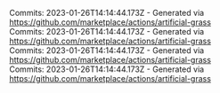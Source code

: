 Commits: 2023-01-26T14:14:44.173Z - Generated via https://github.com/marketplace/actions/artificial-grass
<br>
Commits: 2023-01-26T14:14:44.173Z - Generated via https://github.com/marketplace/actions/artificial-grass
<br>
Commits: 2023-01-26T14:14:44.173Z - Generated via https://github.com/marketplace/actions/artificial-grass
<br>
Commits: 2023-01-26T14:14:44.173Z - Generated via https://github.com/marketplace/actions/artificial-grass
<br>
